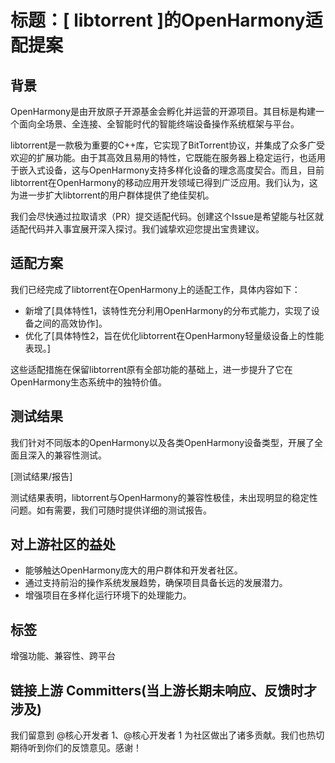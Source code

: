 # 标题：[ libtorrent ]的OpenHarmony适配提案

## 背景
OpenHarmony是由开放原子开源基金会孵化并运营的开源项目。其目标是构建一个面向全场景、全连接、全智能时代的智能终端设备操作系统框架与平台。

libtorrent是一款极为重要的C++库，它实现了BitTorrent协议，并集成了众多广受欢迎的扩展功能。由于其高效且易用的特性，它既能在服务器上稳定运行，也适用于嵌入式设备，这与OpenHarmony支持多样化设备的理念高度契合。而且，目前libtorrent在OpenHarmony的移动应用开发领域已得到广泛应用。我们认为，这为进一步扩大libtorrent的用户群体提供了绝佳契机。

我们会尽快通过拉取请求（PR）提交适配代码。创建这个Issue是希望能与社区就适配代码并入事宜展开深入探讨。我们诚挚欢迎您提出宝贵建议。

## 适配方案
我们已经完成了libtorrent在OpenHarmony上的适配工作，具体内容如下：
- 新增了[具体特性1，该特性充分利用OpenHarmony的分布式能力，实现了设备之间的高效协作]。
- 优化了[具体特性2，旨在优化libtorrent在OpenHarmony轻量级设备上的性能表现。]

这些适配措施在保留libtorrent原有全部功能的基础上，进一步提升了它在OpenHarmony生态系统中的独特价值。

## 测试结果
我们针对不同版本的OpenHarmony以及各类OpenHarmony设备类型，开展了全面且深入的兼容性测试。

[测试结果/报告]

测试结果表明，libtorrent与OpenHarmony的兼容性极佳，未出现明显的稳定性问题。如有需要，我们可随时提供详细的测试报告。

## 对上游社区的益处
- 能够触达OpenHarmony庞大的用户群体和开发者社区。
- 通过支持前沿的操作系统发展趋势，确保项目具备长远的发展潜力。
- 增强项目在多样化运行环境下的处理能力。

## 标签
增强功能、兼容性、跨平台

## 链接上游 Committers(当上游长期未响应、反馈时才涉及)
我们留意到 @核心开发者 1、@核心开发者 1 为社区做出了诸多贡献。我们也热切期待听到你们的反馈意见。感谢！